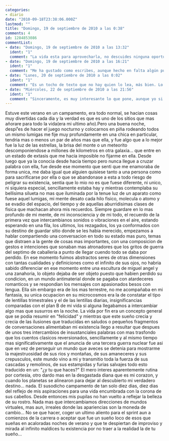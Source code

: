 ```yaml
---
categories:
- diario
date: "2010-09-18T23:38:06.000Z"
lastmod: ""
title: "Domingo, 19 de septiembre de 2010 a las 0:38"
comments: 4
id: 1284853086
commentList:
- date: "Domingo, 19 de septiembre de 2010 a las 13:32"
  ident: "1"
  comment: "La vida esta para aprovecharla, no descuides ninguna oportunidad y en temas como este me parece que lo mejor es lanzarse, antes de que las palabras puedan romper el hechizo que te produjo ella..."
- date: "Domingo, 19 de septiembre de 2010 a las 16:21"
  ident: "1"
  comment: "Me ha gustado como escribes, aunque hecho en falta algún punto y seguido (o aparte) ; pero teniendo en cuenta tu estado de euforia la manera en que esté escrito es lo de menos.  \nY estoy de acuerdo con la persona que te ha comentado, la mejor manera de experimentar es probando,  no preguntándose  después : \"y si ...?\" de una manera vana, como si esa pregunta sin respuesta fuera a devolver el pasado o las emociones más fuertes del momento.  \nSaludos! ^___^"
- date: "Lunes, 20 de septiembre de 2010 a las 0:02"
  ident: "1"
  comment: "Es un tocho de texto que no hay quien lo lea, más bien. Lo siento, que lo aguanten otros..."
- date: "Miércoles, 22 de septiembre de 2010 a las 21:56"
  ident: "1"
  comment: "Sinceramente, es muy interesante lo que pone, aunque yo si recomendaría separar el texto en párrafos mas pequeños, para asegurar que sea ameno de leer."
---
```


Estuve este verano en un campamento, era todo normal, se hacian cosas muy divertidas cada dia y la verdad es que es uno de los sitios que mas añorare para todo la vida(era mi ultimo año).Pero una buena noche, despí¹es de hacer el juego nocturno y colocarnos en piña rodeando todos un mismo lumigas me fije muy profundamente en una chica en particular, tendria mas o menos un par de años mas que ella, y fue algo que a lo mejor fue la luz de las estrellas, la brisa del monte o un meteorito descomponiendose a millones de kilometros en otra galaxia... que entre en un estado de extasis que me hacia imposible no fijarme en ella. Desde luego que ya la conocia desde hacia tiempo pero nunca llegue a cruzar palabra con ella, fue desde ese momento que senti que me enamoraba de forma unica, me daba igual que alguien quisiese tanto a una persona como para sacrificarse por ella o que se abandonase a esta a todo riesgo de peligrar su existencia, sentia que lo mio no es que fuese diferente, ni unico, ni siquiera especial, sencillamente estaba hay y mientras contemplaba su bellisima silueta no mas que iluminada por la tenue luz de un aparato como fuese aquel lumigas, mi mente desato cada hilo fisico, molecula o atomo y se evadio del espacio, del tiempo y de aquellas aburridisimas clases de fisica que machacan ahora mis recuerdos. Siempre guardare en lo mas profundo de mi mente, de mi inconsciencia y de mi todo, el recuerdo de la primera vez que intercambianos sonidos o vibraciones en el aire, estando esperando en una fila, los ultimos, los rezagados, los ya conformados con su destino de guardar sitio donde se les habia merecido, empezamos a hablar compartiendo una conversacion en todo su estado mas puro, temas que distraen a la gente de cosas mas importantes, con una composicion de gestos e intenciones que sonaban mas atronadores que los gritos de guerra del septimo de caballeria a punto de llegar cuendo todo se daba por perdido. En ese momento fuimos abstractos seres de otras dimensiones con tantas cualidades y definiciones como el infinito de sus ojos, no habria sabido diferenciar en ese momento entre una escultura de miguel angel y una zanahoria, lo objeto dejaba de ser objeto puesto que habien perdido su condicion, en un mundo antimaterial donde se pagaba con atardeceres romanticos y se respondian los mensajes con apasionados besos con lengua. Ella sin embargo era de los mas terrestre, no me acompañaba en mi fantasia, su unica ocupacion en su microcosmos era la de constatar el tipo de lentillas trimestrales y el de las lentillas diarias, insignificancias comparadas con el plan B de mi vida si alguna llegabamos a intercambiar algo mas que susurros en la noche. La vida por fin era un concepto general que se podia resumir en "felicidad" y mientras que este sueño crecia y crecia de las ilusiones que traducidas en saludos o pequeños fragmentos de conversaciones alimentaban mi existencia llego a resultar que despues de unos tres intercambios de insustanciales palabras con mas trasfondo que los cuentos clasicos reversionados, sencillamente y al mismo tiempo mas significativamente que el anuncia de una tercera guerra nuclear fue asi que en vez de perseguir un mundo que aveces se detenia para mostrarme la majestruosidad de sus rios y montañas, de sus amaneceres y sus crepusculos, este mundo vino a mi y transmitio toda la fuerza de sus cascadas y remolinos, de sus estampidas y furias salvajes todo esto traducido en un: "¿y tu que haces?" El mero interes aparentemente rutina por cortesia, otro dardo mas en la desgastada diana que es mi corazon, y cuando los planetas se alinearon para dejar al descubierto mi verdadero destino... nada. El susodicho campamento de tan solo diez dias, diez dias del reflejo de mis aspiraciones para una vida encumbrada con la corona de sus cabellos. Desde entonces mis pupilas no han vuelto a reflejar la belleza de su rostro. Nada mas que intercambiamos direcciones de mundos virtuales, mas aun, irreales donde las apariencias son la moneda de cambio... No se que hacer, coger un ultimo aliento para el sprint  aun a comienzos de la carrera o aceptar que fue un sueño loco de esos que sueñas en acaloradas noches de verano y que te despiertan de improviso y mirada al infinito maldices tu existencia por no traer a la realidad la de tu sueño...